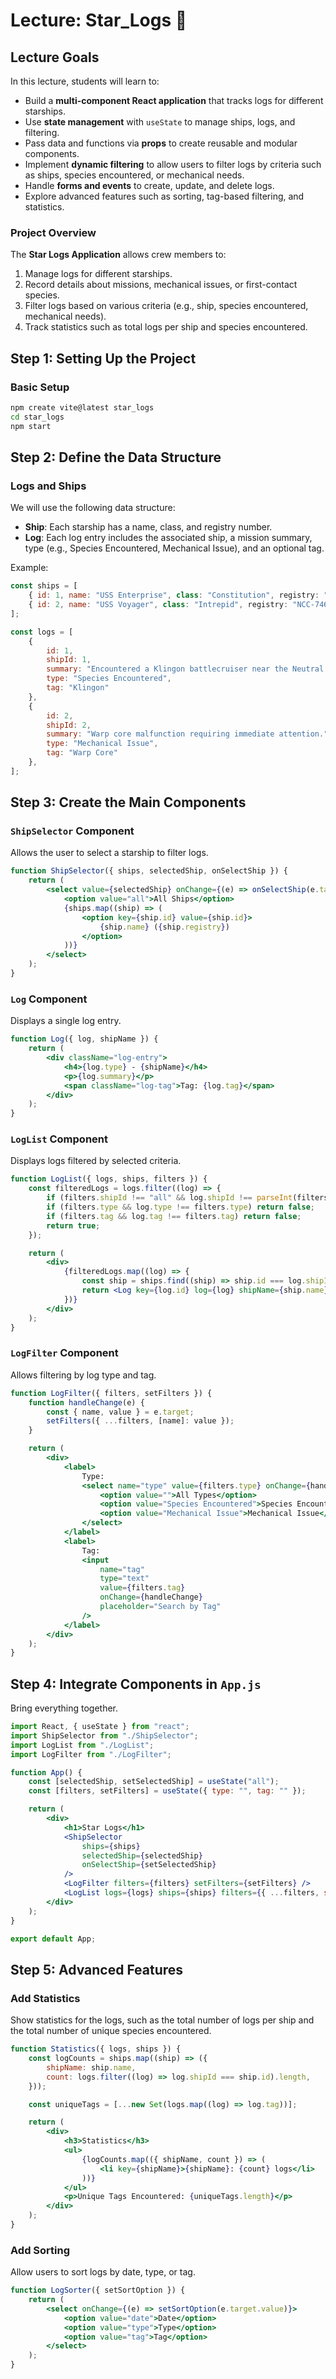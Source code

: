 # Lecture: Star_Logs 🌌

## Lecture Goals

In this lecture, students will learn to:
* Build a **multi-component React application** that tracks logs for different starships.
* Use **state management** with `useState` to manage ships, logs, and filtering.
* Pass data and functions via **props** to create reusable and modular components.
* Implement **dynamic filtering** to allow users to filter logs by criteria such as ships, species encountered, or mechanical needs.
* Handle **forms and events** to create, update, and delete logs.
* Explore advanced features such as sorting, tag-based filtering, and statistics.

### Project Overview

The **Star Logs Application** allows crew members to:
1. Manage logs for different starships.
2. Record details about missions, mechanical issues, or first-contact species.
3. Filter logs based on various criteria (e.g., ship, species encountered, mechanical needs).
4. Track statistics such as total logs per ship and species encountered.

## Step 1: Setting Up the Project

### Basic Setup

```bash
npm create vite@latest star_logs
cd star_logs
npm start
```

## Step 2: Define the Data Structure

### Logs and Ships

We will use the following data structure:
* **Ship**: Each starship has a name, class, and registry number.
* **Log**: Each log entry includes the associated ship, a mission summary, type (e.g., Species Encountered, Mechanical Issue), and an optional tag.

Example:

```jsx
const ships = [
    { id: 1, name: "USS Enterprise", class: "Constitution", registry: "NCC-1701" },
    { id: 2, name: "USS Voyager", class: "Intrepid", registry: "NCC-74656" },
];

const logs = [
    { 
        id: 1, 
        shipId: 1, 
        summary: "Encountered a Klingon battlecruiser near the Neutral Zone.", 
        type: "Species Encountered", 
        tag: "Klingon" 
    },
    { 
        id: 2, 
        shipId: 2, 
        summary: "Warp core malfunction requiring immediate attention.", 
        type: "Mechanical Issue", 
        tag: "Warp Core" 
    },
];
```

## Step 3: Create the Main Components

### `ShipSelector` Component

Allows the user to select a starship to filter logs.

```jsx
function ShipSelector({ ships, selectedShip, onSelectShip }) {
    return (
        <select value={selectedShip} onChange={(e) => onSelectShip(e.target.value)}>
            <option value="all">All Ships</option>
            {ships.map((ship) => (
                <option key={ship.id} value={ship.id}>
                    {ship.name} ({ship.registry})
                </option>
            ))}
        </select>
    );
}
```

### `Log` Component

Displays a single log entry.

```jsx
function Log({ log, shipName }) {
    return (
        <div className="log-entry">
            <h4>{log.type} - {shipName}</h4>
            <p>{log.summary}</p>
            <span className="log-tag">Tag: {log.tag}</span>
        </div>
    );
}
```

### `LogList` Component

Displays logs filtered by selected criteria.

```jsx
function LogList({ logs, ships, filters }) {
    const filteredLogs = logs.filter((log) => {
        if (filters.shipId !== "all" && log.shipId !== parseInt(filters.shipId)) return false;
        if (filters.type && log.type !== filters.type) return false;
        if (filters.tag && log.tag !== filters.tag) return false;
        return true;
    });

    return (
        <div>
            {filteredLogs.map((log) => {
                const ship = ships.find((ship) => ship.id === log.shipId);
                return <Log key={log.id} log={log} shipName={ship.name} />;
            })}
        </div>
    );
}
```

### `LogFilter` Component

Allows filtering by log type and tag.

```jsx
function LogFilter({ filters, setFilters }) {
    function handleChange(e) {
        const { name, value } = e.target;
        setFilters({ ...filters, [name]: value });
    }

    return (
        <div>
            <label>
                Type:
                <select name="type" value={filters.type} onChange={handleChange}>
                    <option value="">All Types</option>
                    <option value="Species Encountered">Species Encountered</option>
                    <option value="Mechanical Issue">Mechanical Issue</option>
                </select>
            </label>
            <label>
                Tag:
                <input 
                    name="tag" 
                    type="text" 
                    value={filters.tag} 
                    onChange={handleChange} 
                    placeholder="Search by Tag" 
                />
            </label>
        </div>
    );
}
```

## Step 4: Integrate Components in `App.js`

Bring everything together.

```jsx
import React, { useState } from "react";
import ShipSelector from "./ShipSelector";
import LogList from "./LogList";
import LogFilter from "./LogFilter";

function App() {
    const [selectedShip, setSelectedShip] = useState("all");
    const [filters, setFilters] = useState({ type: "", tag: "" });

    return (
        <div>
            <h1>Star Logs</h1>
            <ShipSelector
                ships={ships}
                selectedShip={selectedShip}
                onSelectShip={setSelectedShip}
            />
            <LogFilter filters={filters} setFilters={setFilters} />
            <LogList logs={logs} ships={ships} filters={{ ...filters, shipId: selectedShip }} />
        </div>
    );
}

export default App;
```

## Step 5: Advanced Features

### Add Statistics

Show statistics for the logs, such as the total number of logs per ship and the total number of unique species encountered.

```jsx
function Statistics({ logs, ships }) {
    const logCounts = ships.map((ship) => ({
        shipName: ship.name,
        count: logs.filter((log) => log.shipId === ship.id).length,
    }));

    const uniqueTags = [...new Set(logs.map((log) => log.tag))];

    return (
        <div>
            <h3>Statistics</h3>
            <ul>
                {logCounts.map(({ shipName, count }) => (
                    <li key={shipName}>{shipName}: {count} logs</li>
                ))}
            </ul>
            <p>Unique Tags Encountered: {uniqueTags.length}</p>
        </div>
    );
}
```

### Add Sorting

Allow users to sort logs by date, type, or tag.

```jsx
function LogSorter({ setSortOption }) {
    return (
        <select onChange={(e) => setSortOption(e.target.value)}>
            <option value="date">Date</option>
            <option value="type">Type</option>
            <option value="tag">Tag</option>
        </select>
    );
}
```